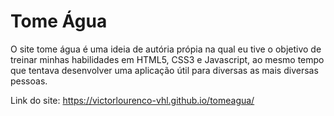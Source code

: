 # Tome Água
 
O site tome água é uma ideia de autória própia na qual eu tive o objetivo de treinar minhas habilidades em HTML5, CSS3 e Javascript, ao mesmo tempo que tentava desenvolver uma aplicação útil para diversas as mais diversas pessoas.

Link do site:
https://victorlourenco-vhl.github.io/tomeagua/
